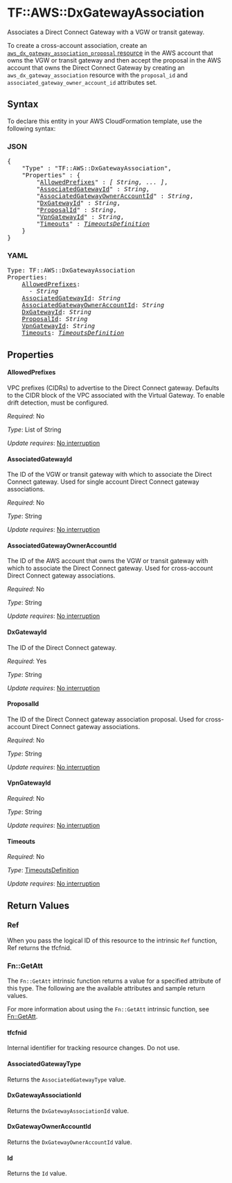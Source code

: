# TF::AWS::DxGatewayAssociation

Associates a Direct Connect Gateway with a VGW or transit gateway.

To create a cross-account association, create an [`aws_dx_gateway_association_proposal` resource](/docs/providers/aws/r/dx_gateway_association_proposal.html)
in the AWS account that owns the VGW or transit gateway and then accept the proposal in the AWS account that owns the Direct Connect Gateway
by creating an `aws_dx_gateway_association` resource with the `proposal_id` and `associated_gateway_owner_account_id` attributes set.

## Syntax

To declare this entity in your AWS CloudFormation template, use the following syntax:

### JSON

<pre>
{
    "Type" : "TF::AWS::DxGatewayAssociation",
    "Properties" : {
        "<a href="#allowedprefixes" title="AllowedPrefixes">AllowedPrefixes</a>" : <i>[ String, ... ]</i>,
        "<a href="#associatedgatewayid" title="AssociatedGatewayId">AssociatedGatewayId</a>" : <i>String</i>,
        "<a href="#associatedgatewayowneraccountid" title="AssociatedGatewayOwnerAccountId">AssociatedGatewayOwnerAccountId</a>" : <i>String</i>,
        "<a href="#dxgatewayid" title="DxGatewayId">DxGatewayId</a>" : <i>String</i>,
        "<a href="#proposalid" title="ProposalId">ProposalId</a>" : <i>String</i>,
        "<a href="#vpngatewayid" title="VpnGatewayId">VpnGatewayId</a>" : <i>String</i>,
        "<a href="#timeouts" title="Timeouts">Timeouts</a>" : <i><a href="timeoutsdefinition.md">TimeoutsDefinition</a></i>
    }
}
</pre>

### YAML

<pre>
Type: TF::AWS::DxGatewayAssociation
Properties:
    <a href="#allowedprefixes" title="AllowedPrefixes">AllowedPrefixes</a>: <i>
      - String</i>
    <a href="#associatedgatewayid" title="AssociatedGatewayId">AssociatedGatewayId</a>: <i>String</i>
    <a href="#associatedgatewayowneraccountid" title="AssociatedGatewayOwnerAccountId">AssociatedGatewayOwnerAccountId</a>: <i>String</i>
    <a href="#dxgatewayid" title="DxGatewayId">DxGatewayId</a>: <i>String</i>
    <a href="#proposalid" title="ProposalId">ProposalId</a>: <i>String</i>
    <a href="#vpngatewayid" title="VpnGatewayId">VpnGatewayId</a>: <i>String</i>
    <a href="#timeouts" title="Timeouts">Timeouts</a>: <i><a href="timeoutsdefinition.md">TimeoutsDefinition</a></i>
</pre>

## Properties

#### AllowedPrefixes

VPC prefixes (CIDRs) to advertise to the Direct Connect gateway. Defaults to the CIDR block of the VPC associated with the Virtual Gateway. To enable drift detection, must be configured.

_Required_: No

_Type_: List of String

_Update requires_: [No interruption](https://docs.aws.amazon.com/AWSCloudFormation/latest/UserGuide/using-cfn-updating-stacks-update-behaviors.html#update-no-interrupt)

#### AssociatedGatewayId

The ID of the VGW or transit gateway with which to associate the Direct Connect gateway.
Used for single account Direct Connect gateway associations.

_Required_: No

_Type_: String

_Update requires_: [No interruption](https://docs.aws.amazon.com/AWSCloudFormation/latest/UserGuide/using-cfn-updating-stacks-update-behaviors.html#update-no-interrupt)

#### AssociatedGatewayOwnerAccountId

The ID of the AWS account that owns the VGW or transit gateway with which to associate the Direct Connect gateway.
Used for cross-account Direct Connect gateway associations.

_Required_: No

_Type_: String

_Update requires_: [No interruption](https://docs.aws.amazon.com/AWSCloudFormation/latest/UserGuide/using-cfn-updating-stacks-update-behaviors.html#update-no-interrupt)

#### DxGatewayId

The ID of the Direct Connect gateway.

_Required_: Yes

_Type_: String

_Update requires_: [No interruption](https://docs.aws.amazon.com/AWSCloudFormation/latest/UserGuide/using-cfn-updating-stacks-update-behaviors.html#update-no-interrupt)

#### ProposalId

The ID of the Direct Connect gateway association proposal.
Used for cross-account Direct Connect gateway associations.

_Required_: No

_Type_: String

_Update requires_: [No interruption](https://docs.aws.amazon.com/AWSCloudFormation/latest/UserGuide/using-cfn-updating-stacks-update-behaviors.html#update-no-interrupt)

#### VpnGatewayId

_Required_: No

_Type_: String

_Update requires_: [No interruption](https://docs.aws.amazon.com/AWSCloudFormation/latest/UserGuide/using-cfn-updating-stacks-update-behaviors.html#update-no-interrupt)

#### Timeouts

_Required_: No

_Type_: <a href="timeoutsdefinition.md">TimeoutsDefinition</a>

_Update requires_: [No interruption](https://docs.aws.amazon.com/AWSCloudFormation/latest/UserGuide/using-cfn-updating-stacks-update-behaviors.html#update-no-interrupt)

## Return Values

### Ref

When you pass the logical ID of this resource to the intrinsic `Ref` function, Ref returns the tfcfnid.

### Fn::GetAtt

The `Fn::GetAtt` intrinsic function returns a value for a specified attribute of this type. The following are the available attributes and sample return values.

For more information about using the `Fn::GetAtt` intrinsic function, see [Fn::GetAtt](https://docs.aws.amazon.com/AWSCloudFormation/latest/UserGuide/intrinsic-function-reference-getatt.html).

#### tfcfnid

Internal identifier for tracking resource changes. Do not use.

#### AssociatedGatewayType

Returns the <code>AssociatedGatewayType</code> value.

#### DxGatewayAssociationId

Returns the <code>DxGatewayAssociationId</code> value.

#### DxGatewayOwnerAccountId

Returns the <code>DxGatewayOwnerAccountId</code> value.

#### Id

Returns the <code>Id</code> value.

